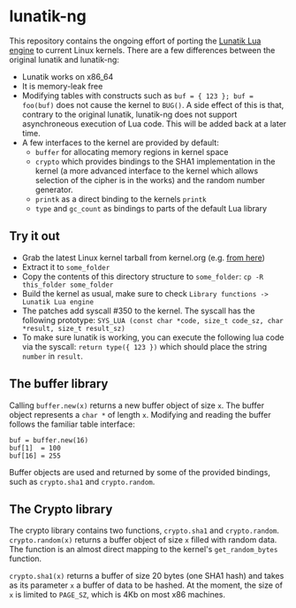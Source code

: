 lunatik-ng
==========
This repository contains the ongoing effort of porting the [Lunatik Lua engine](http://sourceforge.net/projects/lunatik/) to current
Linux kernels. There are a few differences between the original lunatik and lunatik-ng:

* Lunatik works on x86\_64
* It is memory-leak free
* Modifying tables with constructs such as `buf = { 123 }; buf = foo(buf)` does not cause the kernel to `BUG()`. A side effect of this
  is that, contrary to the original lunatik, lunatik-ng does not support asynchroneous execution of Lua code. This will be added back
  at a later time.
* A few interfaces to the kernel are provided by default:
  * `buffer` for allocating memory regions in kernel space
  * `crypto` which provides bindings to the SHA1 implementation in the kernel (a more advanced interface to the kernel which allows
    selection of the cipher is in the works) and the random number generator.
  * `printk` as a direct binding to the kernels `printk`
  * `type` and `gc_count` as bindings to parts of the default Lua library

Try it out
----------
* Grab the latest Linux kernel tarball from kernel.org (e.g. [from here](www.kernel.org/pub/linux/kernel/v3.0/linux-3.6.6.tar.bz2))
* Extract it to `some_folder`
* Copy the contents of this directory structure to `some_folder`: `cp -R this_folder some_folder`
* Build the kernel as usual, make sure to check `Library functions -> Lunatik Lua engine`
* The patches add syscall #350 to the kernel. The syscall has the following prototype: `SYS_LUA (const char *code, size_t code_sz,
  char *result, size_t result_sz)`
* To make sure lunatik is working, you can execute the following lua code via the syscall: `return type({ 123 })` which should place
  the string `number` in `result`.

The buffer library
------------------
Calling `buffer.new(x)` returns a new buffer object of size `x`. The buffer object represents a `char *` of length `x`. Modifying and
reading the buffer follows the familiar table interface:

    buf = buffer.new(16)
    buf[1]  = 100
    buf[16] = 255

Buffer objects are used and returned by some of the provided bindings, such as `crypto.sha1` and `crypto.random`.

The Crypto library
------------------
The crypto library contains two functions, `crypto.sha1` and `crypto.random`. `crypto.random(x)` returns a buffer object of size `x`
filled with random data. The function is an almost direct mapping to the kernel's `get_random_bytes` function.

`crypto.sha1(x)` returns a buffer of size 20 bytes (one SHA1 hash) and takes as its parameter `x` a buffer of data to be hashed. At
the moment, the size of `x` is limited to `PAGE_SZ`, which is 4Kb on most x86 machines.
